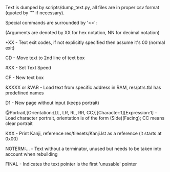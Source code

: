 Text is dumped by scripts/dump_text.py, all files are in proper csv format (quoted by '"' if necessary).

Special commands are surrounded by '<>':

(Arguments are denoted by XX for hex notation, NN for decimal notation)

\*XX - Text exit codes, if not explicitly specified then assume it's 00 (normal exit)

CD - Move text to 2nd line of text box

\#XX - Set Text Speed

CF - New text box

&XXXX or &VAR - Load text from specific address in RAM, res/ptrs.tbl has predefined names

D1 - New page without input (keeps portrait)

\@Portrait,\[Orientation:\{LL, LR, RL, RR, CC\}\]\[Character:1\]\[Expression:1\] - Load character portrait, orientation is of the form (Side)(Facing); CC means clear portrait

KXX - Print Kanji, reference res/tilesets/Kanji.lst as a reference (it starts at 0x00)

NOTERM:... - Text without a terminator, unused but needs to be taken into account when rebuilding

FINAL - Indicates the text pointer is the first 'unusable' pointer